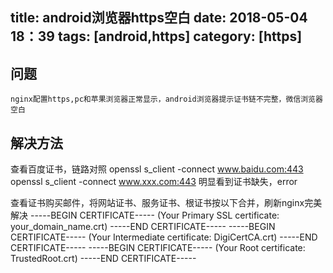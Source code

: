 title: android浏览器https空白
date: 2018-05-04 18：39
tags: [android,https]
category: [https]
---

## 问题
    nginx配置https,pc和苹果浏览器正常显示，android浏览器提示证书链不完整，微信浏览器空白

## 解决方法

   查看百度证书，链路对照 openssl s_client -connect www.baidu.com:443   openssl s_client -connect www.xxx.com:443
   明显看到证书缺失，error


   查看证书购买邮件，将网站证书、服务证书、根证书按以下合并，刷新nginx完美解决
   -----BEGIN CERTIFICATE-----
   (Your Primary SSL certificate: your_domain_name.crt)
   -----END CERTIFICATE-----
   -----BEGIN CERTIFICATE-----
   (Your Intermediate certificate: DigiCertCA.crt)
   -----END CERTIFICATE-----
   -----BEGIN CERTIFICATE-----
   (Your Root certificate: TrustedRoot.crt)
   -----END CERTIFICATE-----


